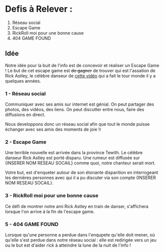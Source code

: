# Defis à Relever :

1. Réseau social
2. Escape Game
3. RickRoll moi pour une bonne cause
4. 404 GAME FOUND


## Idée


Notre idée pour la buit de l'info est de concevoir et réaliser un Escape Game !
Le but de cet escape game est ~~de gagner~~ de trouver qui est l'assation de Rick Astley, le célèbre danseur de [cette vidéo](https://www.youtube.com/watch?v=dQw4w9WgXcQ) qui a fait le tour monde il y a quelques années.


### 1 - Réseau social

Communiquer avec ses amis sur internet est génial. On peut partager des photos, des vidéos, des liens. On peut discutter entre nous, faire des diffusions en direct.

Nous developpons donc un réseau social afin que tout le monde puisse échanger avec ses amis des moments de joie !r

### 2 - Escape Game

Une terrible nouvelle est arrivée dans la province Tewith. Le célèbre danseur Rick Astley est porté disparu. Une rumeur est diffusée sur {INSERER NOM RESEAU SOCAIL} comme quoi, notre chanteur serait mort.

Votre but, est d'enqueter autour de son étonante disparition en interrogeant les dernières personnes avec qui il a pu discuter via son compte {INSERER NOM RESEAU SOCAIL}.

### 3 - RickRoll moi pour une bonne cause

Ce défi de montrer notre ami Rick Astley en train de danser, s'affichera lorsque l'on arrive à la fin de l'escape game.

### 5 - 404 GAME FOUND

Lorsque qu'une personne a perdue dans l'enqupete qu'elle doit mener, où qu'elle s'est perdue dans notre réseau social : elle est redirigée vers un jeu ou le but est d'aider rick à atteindre la lune de la nuit de l'info !



